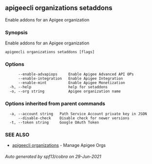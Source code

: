 ## apigeecli organizations setaddons

Enable addons for an Apigee organization

### Synopsis

Enable addons for an Apigee organization

```
apigeecli organizations setaddons [flags]
```

### Options

```
      --enable-advapiops     Enable Apigee Advanced API OPs
      --enable-integration   Enable Apigee Integration
      --enable-mint          Enable Apigee Monetization
  -h, --help                 help for setaddons
  -o, --org string           Apigee organization name
```

### Options inherited from parent commands

```
  -a, --account string   Path Service Account private key in JSON
      --disable-check    Disable check for newer versions
  -t, --token string     Google OAuth Token
```

### SEE ALSO

* [apigeecli organizations](apigeecli_organizations.md)	 - Manage Apigee Orgs

###### Auto generated by spf13/cobra on 29-Jun-2021
